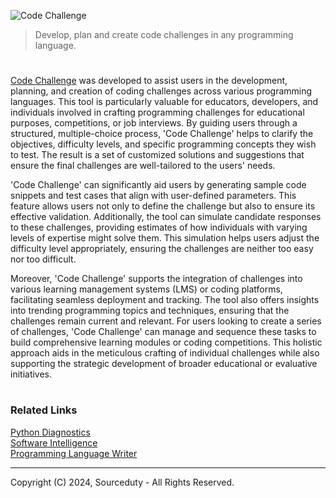![Code Challenge](https://github.com/sourceduty/Code_Challenge/assets/123030236/fc7acf40-9df3-4204-8553-7a1ea2b9bc54)

> Develop, plan and create code challenges in any programming language.

#

[Code Challenge](https://chatgpt.com/g/g-d1Hhx21sN-code-challenge) was developed to assist users in the development, planning, and creation of coding challenges across various programming languages. This tool is particularly valuable for educators, developers, and individuals involved in crafting programming challenges for educational purposes, competitions, or job interviews. By guiding users through a structured, multiple-choice process, 'Code Challenge' helps to clarify the objectives, difficulty levels, and specific programming concepts they wish to test. The result is a set of customized solutions and suggestions that ensure the final challenges are well-tailored to the users' needs.

'Code Challenge' can significantly aid users by generating sample code snippets and test cases that align with user-defined parameters. This feature allows users not only to define the challenge but also to ensure its effective validation. Additionally, the tool can simulate candidate responses to these challenges, providing estimates of how individuals with varying levels of expertise might solve them. This simulation helps users adjust the difficulty level appropriately, ensuring the challenges are neither too easy nor too difficult.

Moreover, 'Code Challenge' supports the integration of challenges into various learning management systems (LMS) or coding platforms, facilitating seamless deployment and tracking. The tool also offers insights into trending programming topics and techniques, ensuring that the challenges remain current and relevant. For users looking to create a series of challenges, 'Code Challenge' can manage and sequence these tasks to build comprehensive learning modules or coding competitions. This holistic approach aids in the meticulous crafting of individual challenges while also supporting the strategic development of broader educational or evaluative initiatives.

#
### Related Links

[Python Diagnostics](https://github.com/sourceduty/Python_Diagnostics)
<br>
[Software Intelligence](https://github.com/sourceduty/Software_Intelligence)
<br>
[Programming Language Writer](https://github.com/sourceduty/Programming_Language_Writer)

***
Copyright (C) 2024, Sourceduty - All Rights Reserved.

